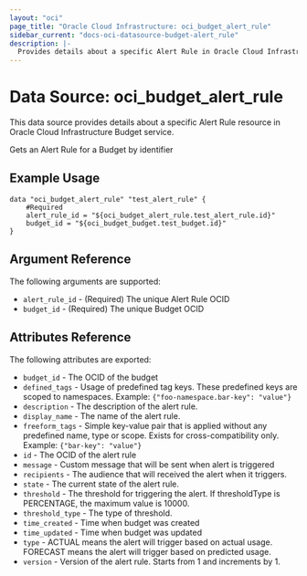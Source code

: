 ```yaml
---
layout: "oci"
page_title: "Oracle Cloud Infrastructure: oci_budget_alert_rule"
sidebar_current: "docs-oci-datasource-budget-alert_rule"
description: |-
  Provides details about a specific Alert Rule in Oracle Cloud Infrastructure Budget service
---
```


# Data Source: oci_budget_alert_rule
This data source provides details about a specific Alert Rule resource in Oracle Cloud Infrastructure Budget service.

Gets an Alert Rule for a Budget by identifier

## Example Usage

```hcl
data "oci_budget_alert_rule" "test_alert_rule" {
	#Required
	alert_rule_id = "${oci_budget_alert_rule.test_alert_rule.id}"
	budget_id = "${oci_budget_budget.test_budget.id}"
}
```

## Argument Reference

The following arguments are supported:

* `alert_rule_id` - (Required) The unique Alert Rule OCID
* `budget_id` - (Required) The unique Budget OCID


## Attributes Reference

The following attributes are exported:

* `budget_id` - The OCID of the budget
* `defined_tags` - Usage of predefined tag keys. These predefined keys are scoped to namespaces. Example: `{"foo-namespace.bar-key": "value"}` 
* `description` - The description of the alert rule.
* `display_name` - The name of the alert rule.
* `freeform_tags` - Simple key-value pair that is applied without any predefined name, type or scope. Exists for cross-compatibility only. Example: `{"bar-key": "value"}` 
* `id` - The OCID of the alert rule
* `message` - Custom message that will be sent when alert is triggered
* `recipients` - The audience that will received the alert when it triggers.
* `state` - The current state of the alert rule.
* `threshold` - The threshold for triggering the alert. If thresholdType is PERCENTAGE, the maximum value is 10000. 
* `threshold_type` - The type of threshold.
* `time_created` - Time when budget was created
* `time_updated` - Time when budget was updated
* `type` - ACTUAL means the alert will trigger based on actual usage. FORECAST means the alert will trigger based on predicted usage. 
* `version` - Version of the alert rule. Starts from 1 and increments by 1.


